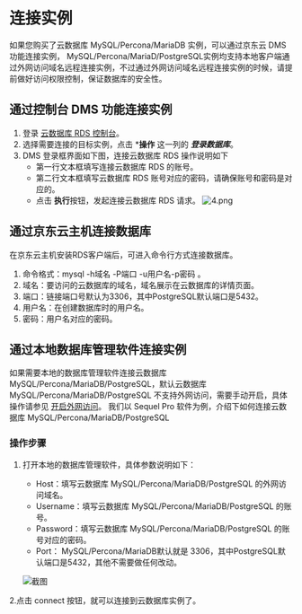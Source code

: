 # 连接实例
如果您购买了云数据库 MySQL/Percona/MariaDB 实例，可以通过京东云 DMS 功能连接实例， MySQL/Percona/MariaD/PostgreSQL实例均支持本地客户端通过外网访问域名远程连接实例，不过通过外网访问域名远程连接实例的时候，请提前做好访问权限控制，保证数据库的安全性。

## 通过控制台 DMS 功能连接实例
1. 登录 [云数据库 RDS 控制台](https://rds-console.jdcloud.com/database)。
2. 选择需要连接的目标实例，点击 ***操作** 这一列的 ***登录数据库***。
3. DMS 登录框界面如下图，连接云数据库 RDS 操作说明如下
    * 第一行文本框填写连接云数据库 RDS 的账号。
    * 第二行文本框填写云数据库 RDS 账号对应的密码，请确保账号和密码是对应的。
    * 点击 **执行**按钮，发起连接云数据库 RDS 请求。
    ![4.png](https://img1.jcloudcs.com/cms/870cf55e-5a95-438e-b3e9-0015eee0bd8120170904172035.png)

## 通过京东云主机连接数据库
在京东云主机安装RDS客户端后，可进入命令行方式连接数据库。

1. 命令格式：mysql -h域名 -P端口 -u用户名-p密码 。
2. 域名：要访问的云数据库的域名，域名展示在云数据库的详情页面。
3. 端口：链接端口号默认为3306，其中PostgreSQL默认端口是5432。
4. 用户名：在创建数据库时的用户名。
5. 密码：用户名对应的密码。

## 通过本地数据库管理软件连接实例
如果需要本地的数据库管理软件连接云数据库 MySQL/Percona/MariaDB/PostgreSQL，默认云数据库 MySQL/Percona/MariaDB/PostgreSQL 不支持外网访问，需要手动开启，具体操作请参见 [开启外网访问](../../Operation-Guide/Instance/Internet-Access.md)。
我们以 Sequel Pro 软件为例，介绍下如何连接云数据库 MySQL/Percona/MariaDB/PostgreSQL

### 操作步骤
1. 打开本地的数据库管理软件，具体参数说明如下：
    * Host：填写云数据库 MySQL/Percona/MariaDB/PostgreSQL 的外网访问域名。
    * Username：填写云数据库 MySQL/Percona/MariaDB/PostgreSQL 的账号。
    * Password：填写云数据库 MySQL/Percona/MariaDB/PostgreSQL 的账号对应的密码。
    * Port： MySQL/Percona/MariaDB默认就是 3306，其中PostgreSQL默认端口是5432，其他不需要做任何改动。

    ![截图](https://img1.jcloudcs.com/cms/94be7bf2-3a37-4d1d-9add-cb35d27cc7aa20180803100645.jpeg)


2.点击 connect 按钮，就可以连接到云数据库实例了。 
